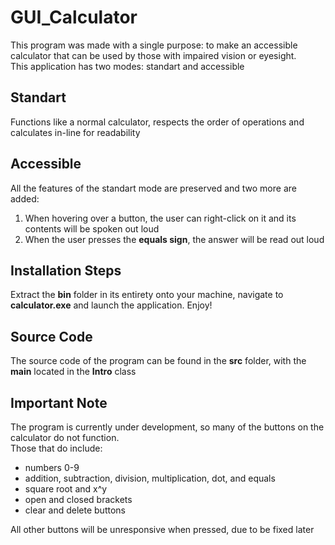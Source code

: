 # GUI_Calculator  
This program was made with a single purpose: to make an accessible calculator that can be used by those with impaired vision or eyesight.  
This application has two modes: standart and accessible  

## Standart  
Functions like a normal calculator, respects the order of operations and calculates in-line for readability  
  
## Accessible  
All the features of the standart mode are preserved and two more are added:  
1. When hovering over a button, the user can right-click on it and its contents will be spoken out loud  
2. When the user presses the **equals sign**, the answer will be read out loud  

## Installation Steps
Extract the **bin** folder in its entirety onto your machine, navigate to **calculator.exe** and launch the application. Enjoy!

## Source Code
The source code of the program can be found in the **src** folder, with the **main** located in the **Intro** class  

## Important Note
The program is currently under development, so many of the buttons on the calculator do not function.  
Those that do include:  
- numbers 0-9
- addition, subtraction, division, multiplication, dot, and equals
- square root and x^y
- open and closed brackets
- clear and delete buttons

All other buttons will be unresponsive when pressed, due to be fixed later  

